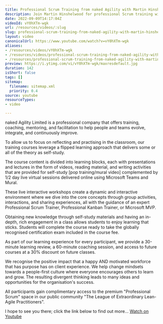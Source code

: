 ```yaml
---
title: Professional Scrum Training from naked Agility with Martin Hinshelwood
description: Join Martin Hinshelwood for professional Scrum training with naked Agility. Experience interactive learning, coaching, and a people-first culture for success!
date: 2022-09-09T14:17:04Z
videoId: vY0hXTm-wgk
url: /resources/videos/:slug
slug: professional-scrum-training-from-naked-agility-with-martin-hinshelwood
layout: video
canonicalUrl: https://www.youtube.com/watch?v=vY0hXTm-wgk
aliases:
- /resources/videos/vY0hXTm-wgk
- /resources/videos/professional-scrum-training-from-naked-agility-with-martin-hinshelwood
- /resources/professional-scrum-training-from-naked-agility-with-martin-hinshelwood
preview: https://i.ytimg.com/vi/vY0hXTm-wgk/maxresdefault.jpg
duration: 142
isShort: false
tags: []
sitemap:
  filename: sitemap.xml
  priority: 0.4
source: youtube
resourceTypes:
- video

---
```

 naked Agility Limited is a professional company that offers training, coaching, mentoring, and facilitation to help people and teams evolve, integrate, and continuously improve.

To allow us to focus on reflecting and practising in the classroom, our training courses leverage a flipped learning approach that delivers some or all of the theory as self-study.

The course content is divided into learning blocks, each with presentations and lectures in the form of videos, reading material, and writing activities that are provided for self-study [pop training/mural video]  complemented by 1/2 day live virtual sessions delivered online using Microsoft Teams and Mural. 

These live interactive workshops create a dynamic and interactive environment where we dive into the core concepts through group activities, interactions, and sharing experiences, all with the guidance of an expert Professional Scrum Trainer, Professional Kanban Trainer, or Microsoft MVP.

Obtaining new knowledge through self-study materials and having an in-depth, rich engagement in a class allows students to enjoy learning that sticks. Students will complete the course ready to take the globally recognised certification exam included in the course fee.

As part of our learning experience for every participant, we provide a 30-minute learning review, a 60-minute coaching session, and access to future courses at a 30% discount on future classes.

We recognise the positive impact that a happy AND motivated workforce that has purpose has on client experience. We help change mindsets towards a people-first culture where everyone encourages others to learn and grow. The resulting divergent thinking leads to many ideas and opportunities for the organisation's success.

All participants gain complimentary access to the premium "Professional Scrum" space in our public community "The League of Extraordinary Lean-Agile Practitioners". 

I hope to see you there; click the link below to find out more… 
 [Watch on Youtube](https://www.youtube.com/watch?v=vY0hXTm-wgk)
